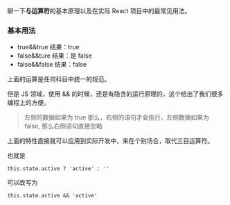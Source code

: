 聊一下**与运算符**的基本原理以及在实际 React 项目中的最常见用法。

### 基本用法

- true&&true 结果：true
- false&&ture 结果：是 false
- false&&false 结果：false

上面的运算是任何科目中统一的规范。

但是 JS 领域，使用 && 的时候，还是有隐含的运行原理的，这个给出了我们很多编程上的方便。

>左侧的数据如果为 true 那么，右侧的语句才会执行，左侧数据如果为 false, 那么右侧语句直接忽略

上面的特性直接就可以应用到实际开发中，来在个别场合，取代三目运算符。

也就是

```
this.state.active ? 'active' : ''
```

可以改写为

```
this.state.active && 'active'
```

